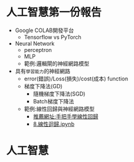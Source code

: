 # 人工智慧第一份報告
- Google COLAB開發平台 
  - Tensorflow vs PyTorch 
- Neural Network
  - perceptron
  - MLP
  - 範例:邏輯閘的神經網路模型  
- 具有`學習能力`的神經網路
  - error(錯誤)/Loss(損失)/cost(成本) function
  - 梯度下降法(GD)
    - 隨機梯度下降法(SGD) 
    - Batch梯度下降法
  - 範例:線性回歸與神經網路模型 
    - [推薦網址:手把手學線性回歸](https://github.com/zotroneneis/machine_learning_basics/blob/master/linear_regression.ipynb)
    - [8.線性迴歸.ipynb](https://colab.research.google.com/github/andy6804tw/2021-13th-ironman/blob/main/8.%E7%B7%9A%E6%80%A7%E8%BF%B4%E6%AD%B8/8.%E7%B7%9A%E6%80%A7%E8%BF%B4%E6%AD%B8.ipynb#scrollTo=LNOhDZ9fd6Cx) 


# 人工智慧
